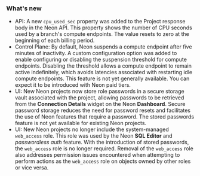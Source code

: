 ### What's new

- API: A new `cpu_used_sec` property was added to the Project response body in the Neon API. This property shows the number of CPU seconds used by a branch's compute endpoints. The value resets to zero at the beginning of each billing period.
- Control Plane: By default, Neon suspends a compute endpoint after five minutes of inactivity. A custom configuration option was added to enable configuring or disabling the suspension threshold for compute endpoints. Disabling the threshold allows a compute endpoint to remain active indefinitely, which avoids latencies associated with restarting idle compute endpoints. This feature is not yet generally available. You can expect it to be introduced with Neon paid tiers.
- UI: New Neon projects now store role passwords in a secure storage vault associated with the project, allowing passwords to be retrieved from the **Connection Details** widget on the Neon **Dashboard**. Secure password storage reduces the need for password resets and facilitates the use of Neon features that require a password. The stored passwords feature is not yet available for existing Neon projects.
- UI: New Neon projects no longer include the system-managed `web_access` role. This role was used by the Neon **SQL Editor** and _passwordless auth_ feature. With the introduction of stored passwords, the `web_access` role is no longer required. Removal of the `web_access` role also addresses permission issues encountered when attempting to perform actions as the `web_access` role on objects owned by other roles or vice versa.
